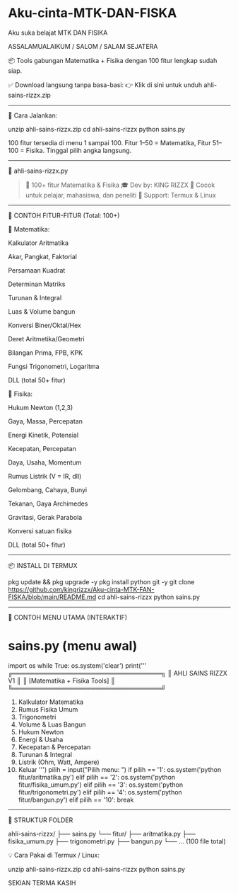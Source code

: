 # Aku-cinta-MTK-DAN-FISKA
Aku suka belajat MTK DAN FISIKA

ASSALAMUALAIKUM / SALOM / SALAM SEJATERA

📦 Tools gabungan Matematika + Fisika dengan 100 fitur lengkap sudah siap.

✅ Download langsung tanpa basa-basi:
👉 Klik di sini untuk unduh ahli-sains-rizzx.zip


---

📂 Cara Jalankan:

unzip ahli-sains-rizzx.zip
cd ahli-sains-rizzx
python sains.py

100 fitur tersedia di menu 1 sampai 100.
Fitur 1–50 = Matematika, Fitur 51–100 = Fisika.
Tinggal pilih angka langsung.


---

🧠 ahli-sains-rizzx.py

> 🔢 100+ fitur Matematika & Fisika
🎓 Dev by: KING RIZZX
🧪 Cocok untuk pelajar, mahasiswa, dan peneliti
📱 Support: Termux & Linux




---

🔧 CONTOH FITUR-FITUR (Total: 100+)

🔢 Matematika:

Kalkulator Aritmatika

Akar, Pangkat, Faktorial

Persamaan Kuadrat

Determinan Matriks

Turunan & Integral

Luas & Volume bangun

Konversi Biner/Oktal/Hex

Deret Aritmetika/Geometri

Bilangan Prima, FPB, KPK

Fungsi Trigonometri, Logaritma

DLL (total 50+ fitur)


🧲 Fisika:

Hukum Newton (1,2,3)

Gaya, Massa, Percepatan

Energi Kinetik, Potensial

Kecepatan, Percepatan

Daya, Usaha, Momentum

Rumus Listrik (V = IR, dll)

Gelombang, Cahaya, Bunyi

Tekanan, Gaya Archimedes

Gravitasi, Gerak Parabola

Konversi satuan fisika

DLL (total 50+ fitur)



---

📦 INSTALL DI TERMUX

pkg update && pkg upgrade -y
pkg install python git -y
git clone https://github.com/kingrizzx/Aku-cinta-MTK-FAN-FISKA/blob/main/README.md
cd ahli-sains-rizzx
python sains.py


---

🧠 CONTOH MENU UTAMA (INTERAKTIF)

# sains.py (menu awal)
import os
while True:
    os.system('clear')
    print('''
╔══════════════════════════════════╗
║       AHLI SAINS RIZZX V1        ║
║    [Matematika + Fisika Tools]   ║
╚══════════════════════════════════╝
1. Kalkulator Matematika
2. Rumus Fisika Umum
3. Trigonometri
4. Volume & Luas Bangun
5. Hukum Newton
6. Energi & Usaha
7. Kecepatan & Percepatan
8. Turunan & Integral
9. Listrik (Ohm, Watt, Ampere)
10. Keluar
''')
    pilih = input("Pilih menu: ")
    if pilih == '1':
        os.system('python fitur/aritmatika.py')
    elif pilih == '2':
        os.system('python fitur/fisika_umum.py')
    elif pilih == '3':
        os.system('python fitur/trigonometri.py')
    elif pilih == '4':
        os.system('python fitur/bangun.py')
    elif pilih == '10':
        break


---

📁 STRUKTUR FOLDER

ahli-sains-rizzx/
├── sains.py
└── fitur/
    ├── aritmatika.py
    ├── fisika_umum.py
    ├── trigonometri.py
    ├── bangun.py
    └── ... (100 file total)

💡 Cara Pakai di Termux / Linux:

unzip ahli-sains-rizzx.zip
cd ahli-sains-rizzx
python sains.py


SEKIAN TERIMA KASIH



